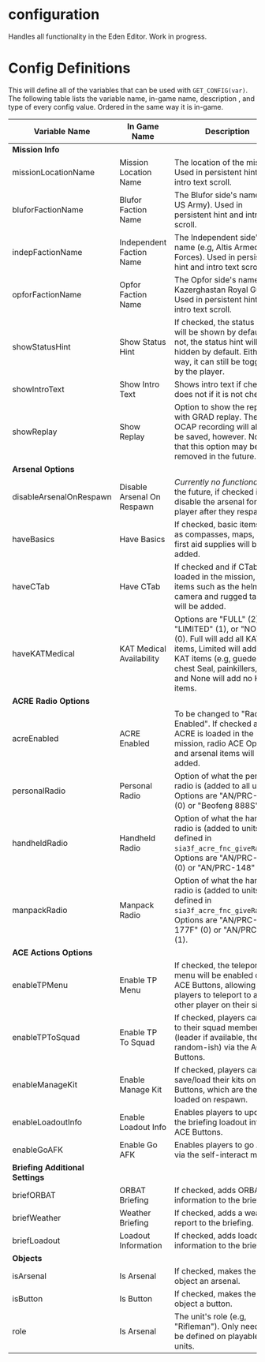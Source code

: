 # configuration

Handles all functionality in the Eden Editor.  Work in progress.

# Config Definitions
This will define all of the variables that can be used with ``GET_CONFIG(var)``.  The following table lists the variable name, in-game name, description , and type of  every config value.  Ordered in the same way it is in-game.

|Variable Name|In Game Name|Description|Type|Default Value|
|-------------|------------|-----------|----|-------------|
|**Mission Info**|
|missionLocationName|Mission Location Name|The location of the mission.  Used in persistent hint and intro text scroll.|String|""|
|bluforFactionName|Blufor Faction Name|The Blufor side's name (e.g, US Army).  Used in persistent hint and intro text scroll.|String|""|
|indepFactionName|Independent Faction Name|The Independent side's name (e.g, Altis Armed Forces).  Used in persistent hint and intro text scroll.|String|""|
|opforFactionName|Opfor Faction Name|The Opfor side's name (e.g, Kazerghastan Royal Guard).  Used in persistent hint and intro text scroll.|String|""|
|showStatusHint|Show Status Hint|If checked, the status hint will be shown by default.  If not, the status hint will be hidden by default.  Either way, it can still be toggled by the player.|Boolean|True|
|showIntroText|Show Intro Text|Shows intro text if checked, does not if it is not checked.|Boolean|True|
|showReplay|Show Replay|Option to show the replay with GRAD replay.  The OCAP recording will always be saved, however.  Note that this option may be removed in the future.|Boolean|True|
|**Arsenal Options**|
|disableArsenalOnRespawn|Disable Arsenal On Respawn|*Currently no functionality.*  In the future, if checked it will disable the arsenal for the player after they respawn.|Boolean|False|
|haveBasics|Have Basics|If checked, basic items such as compasses, maps, and first aid supplies will be added.|Boolean|True|
|haveCTab|Have CTab|If checked and if CTab is loaded in the mission, CTab items such as the helmet camera and rugged tablet will be added.|Boolean|True|
|haveKATMedical|KAT Medical Availability|Options are "FULL" (2), "LIMITED" (1), or "NONE" (0).  Full will add all KAT items, Limited will add some KAT items (e.g, guedel tube, chest Seal, painkillers, etc.), and None will add no KAT items.|Integer<0, 1, 2>|2|
|**ACRE Radio Options**|
|acreEnabled|ACRE Enabled|To be changed to "Radio Enabled".  If checked and if ACRE is loaded in the mission, radio ACE Options and arsenal items will be added.|Boolean|True|
|personalRadio|Personal Radio|Option of what the personal radio is (added to all units).  Options are "AN/PRC-343" (0) or "Beofeng 888S" (1).|Integer<0, 1>|0|
|handheldRadio|Handheld Radio|Option of what the handheld radio is (added to units defined in ``sia3f_acre_fnc_giveRadios``).  Options are "AN/PRC-152" (0) or "AN/PRC-148" (1).|Integer<0, 1>|0|
|manpackRadio|Manpack Radio|Option of what the handheld radio is (added to units defined in ``sia3f_acre_fnc_giveRadios``).  Options are "AN/PRC-177F" (0) or "AN/PRC-77" (1).|Integer<0, 1>|0|
|**ACE Actions Options**|
|enableTPMenu|Enable TP Menu|If checked, the teleport menu will be enabled on the ACE Buttons, allowing players to teleport to any other player on their side.|Boolean|True|
|enableTPToSquad|Enable TP To Squad|If checked, players can TP to their squad member (leader if available, then random-ish) via the ACE Buttons.|Boolean|True|
|enableManageKit|Enable Manage Kit|If checked, players can save/load their kits on ACE Buttons, which are then loaded on respawn.|Boolean|True|
|enableLoadoutInfo|Enable Loadout Info|Enables players to update the briefing loadout info on ACE Buttons.|Boolean|True|
|enableGoAFK|Enable Go AFK|Enables players to go AFK via the self-interact menu.|Boolean|True|
|**Briefing Additional Settings**|
|briefORBAT|ORBAT Briefing|If checked, adds ORBAT information to the briefing.|Boolean|True|
|briefWeather|Weather Briefing|If checked, adds a weather report to the briefing.|Boolean|True|
|briefLoadout|Loadout Information|If checked, adds loadout information to the briefing.|Boolean|True|
|**Objects**|
|isArsenal|Is Arsenal|If checked, makes the object an arsenal.|Boolean|False|
|isButton|Is Button|If checked, makes the object a button.|Boolean|False|
|role|Is Arsenal|The unit's role (e.g, "Rifleman").  Only needs to be defined on playable units.|String|""|
